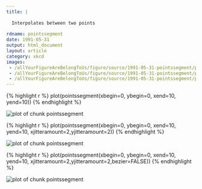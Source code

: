 ```yaml
---
title: |
  
  Interpolates between two points
  
rdname: pointssegment
date: 1991-05-31
output: html_document
layout: article
category: xkcd
images:
 - /allYourFigureAreBelongToUs/figure/source/1991-05-31-pointssegment/pointssegment-1.png
 - /allYourFigureAreBelongToUs/figure/source/1991-05-31-pointssegment/pointssegment-2.png
 - /allYourFigureAreBelongToUs/figure/source/1991-05-31-pointssegment/pointssegment-3.png
---
```





{% highlight r %}
plot(pointssegment(xbegin=0, ybegin=0, xend=10, yend=10))
{% endhighlight %}

![plot of chunk pointssegment](/allYourFigureAreBelongToUs/figure/source/1991-05-31-pointssegment/pointssegment-1.png) 

{% highlight r %}
plot(pointssegment(xbegin=0, ybegin=0, xend=10, yend=10,
                   xjitteramount=2,yjitteramount=2))
{% endhighlight %}

![plot of chunk pointssegment](/allYourFigureAreBelongToUs/figure/source/1991-05-31-pointssegment/pointssegment-2.png) 

{% highlight r %}
plot(pointssegment(xbegin=0, ybegin=0, xend=10, yend=10,
                   xjitteramount=2,yjitteramount=2,bezier=FALSE))
{% endhighlight %}

![plot of chunk pointssegment](/allYourFigureAreBelongToUs/figure/source/1991-05-31-pointssegment/pointssegment-3.png) 